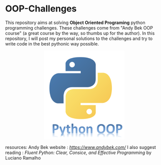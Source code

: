 # OOP-Challenges

This repository aims at solving **Object Oriented Programing** python programming challenges. These challenges come from "Andy Bek OOP course" (a great course by the way, so thumbs up for the author).
In this repository, I will post my personal solutions to the challenges and try to write code in the best pythonic way possible.
<p align="center">
  <img src="images/pythonOOP.png?raw=true" width="256">
</p>

resources:
Andy Bek website : *https://www.andybek.com/*
I also suggest reading : *Fluent Python: Clear, Consice, and Effective Programming* by Luciano Ramalho